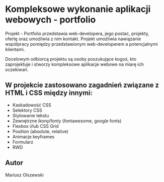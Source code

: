 # Kompleksowe wykonanie aplikacji webowych - portfolio

Projekt - Portfolio przedstawia web-developera, jego postać, projekty, ofertę oraz umożliwia z nim kontakt.
Projekt umożliwia nawiązanie wspólpracy pomiędzy przedstawionym web-developerem a potencjalnymi klientami.

Docelowym odbiorcą projektu są osoby poszukujące kogoś, kto zaprojektuje i stworzy kompleksowe aplikacje webowe na miarę ich oczekiwań.


## W projekcie zastosowano zagadnień związane z HTML i CSS między innymi:
- Kaskadowość CSS
- Selektory CSS
- Stylowanie tekstu
- Zewnętrzne ikony/fonty (fontawesome, google fonts)
- Flexbox i/lub CSS Grid
- Position (absolute, relative)
- Animacje keyframes
- Formularz
- RWD

## Autor

Mariusz Olszewski